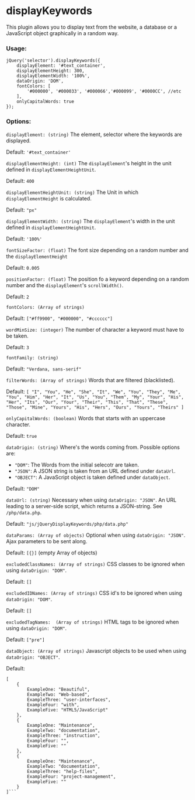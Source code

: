 # displayKeywords

This plugin allows you to display text from the website, a database or a JavaScript object graphically in a random way.

### Usage:

```
jQuery('selector').displayKeywords({
    displayElement: '#text_container',
    displayElementHeight: 300,
    displayElementWidth: '100%',
    dataOrigin: 'DOM',
    fontColors: [
        '#000000', '#000033', '#000066','#000099', '#0000CC', //etc
    ],
    onlyCapitalWords: true
});
```

### Options:

`displayElement: (string)` 
The element, selector where the keywords are displayed.

Default: `'#text_container'`
    
`displayElementHeight: (int)`
The `displayElement`'s height in the unit defined in `displayElementHeightUnit`.

Default: `400`

`displayElementHeightUnit: (string)`
 The Unit in which `displayElementHeight` is calculated.
 
 Default: `"px"`
 
`displayElementWidth: (string)`
The `displayElement`'s width in the unit defined in `displayElementHeightUnit`.

Default: `'100%'`
                
`fontSizeFactor: (float)`
The font size depending on a random number and the `displayElementHeight`

Default: `0.005`

`positionFactor: (float)`
The position fo a keyword depending on a random number and the `displayElement`'s `scrollWidth()`.

Default: `2`

`fontColors: (Array of strings)`

Default: `["#ff9900", "#000000", "#cccccc"]`
                
`wordMinSize: (integer)`
The number of character a keyword must have to be taken.

Default: `3`

`fontFamily: (string)`

Default: `"Verdana, sans-serif"`

`filterWords: (Array of strings)`
Words that are filtered (blacklisted).

Default: `[
              "I",
              "You",
              "He",
              "She",
              "It",
              "We",
              "You",
              "They",
              "Me",
              "You",
              "Him",
              "Her",
              "It",
              "Us",
              "You",
              "Them",
              "My",
              "Your",
              "His",
              "Her",
              "Its",
              "Our",
              "Your",
              "Their",
              "This",
              "That",
              "These",
              "Those",
              "Mine",
              "Yours",
              "His",
              "Hers",
              "Ours",
              "Yours",
              "Theirs"
          ]`

`onlyCapitalWords: (boolean)`
Words that starts with an uppercase character.
 
Default: `true`

`dataOrigin: (string)`
Where's the words coming from. Possible options are:
- `"DOM"`: The Words from the initial selecotr are taken.
- `"JSON"`: A JSON string is taken from an URL defined under `dataUrl`.
- `"OBJECT"`: A JavaScript object is taken defined under `dataObject`.

Default: `"DOM"`
                
`dataUrl: (string)`
Necessary when using `dataOrigin: "JSON"`. An URL leading to a server-side script, which returns a JSON-string. See `/php/data.php`.

Default: `"js/jQueryDisplayKeywords/php/data.php"`

`dataParams: (Array of objects)`
Optional when using `dataOrigin: "JSON"`. Ajax parameters to be sent along.

Default: `[{}]` (empty Array of objects)

`excludedClassNames: (Array of strings)`
 CSS classes to be ignored when using `dataOrigin: "DOM"`.
  
 Default: `[]`
 
`excludedIDNames: (Array of strings)`
 CSS id's to be ignored when using `dataOrigin: "DOM"`.
  
 Default: `[]`
 
 `excludedTagNames:  (Array of strings)`
 HTML tags to be ignored when using `dataOrigin: "DOM"`.

Default: `["pre"]`

`dataObject: (Array of strings)`
Javascript objects to be used when using `dataOrigin: "OBJECT"`.

Default: 

```
[     
    {
        ExampleOne: "Beautiful",
        ExampleTwo: "Web-based",
        ExampleThree: "user-interfaces",
        ExampleFour: "with",
        ExampleFive: "HTML5/JavaScript"
    },
    {
        ExampleOne: "Maintenance",
        ExampleTwo: "documentation",
        ExampleThree: "instruction",
        ExampleFour: "",
        ExampleFive: ""
    },
    {
        ExampleOne: "Maintenance",
        ExampleTwo: "documentation",
        ExampleThree: "help-files",
        ExampleFour: "project-management",
        ExampleFive: ""
    }
]```
